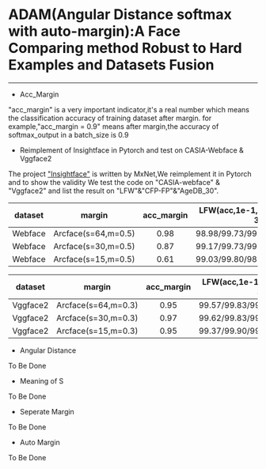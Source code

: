 # ADAM(Angular Distance softmax with auto-margin):A Face Comparing method Robust to Hard Examples and Datasets Fusion

---

- Acc_Margin

"acc_margin" is a very important indicator,it's a real number which means the classification accuracy of training dataset after margin.
for example,"acc_margin = 0.9" means after margin,the accuracy of softmax_output in a batch_size is 0.9

- Reimplement of Insightface in Pytorch and test on CASIA-Webface & Vggface2

The project ["Insightface"](https://github.com/deepinsight/insightface) is written by MxNet,We reimplement it in Pytorch and to show the validity We test the code on "CASIA-webface" & "Vggface2"
and list the result on "LFW"&"CFP-FP"&"AgeDB_30".

dataset|margin|acc_margin|LFW(acc,1e-1,1e-2,3e-3,1e-3)|CFP-FP|AgeDB_30
:---:|:---:|:---:|:---:|:---:|:---:
Webface|Arcface(s=64,m=0.5)|0.98|98.98/99.73/99.00/98.43/97.93|95.06/97.11/87.76/86.16/77.16|93.28/94.77/80.13/75.70/58.13
Webface|Arcface(s=30,m=0.5)|0.87|99.17/99.73/99.17/98.77/97.13|95.44/97.37/90.42/87.42/81.56|93.45/95.27/80.87/75.43/60.87
Webface|Arcface(s=15,m=0.5)|0.61|99.03/99.80/98.93/98.53/96.73|96.13/98.08/88.68/85.71/80.25|93.02/94.90/74.70/67.23/51.13

dataset|margin|acc_margin|LFW(acc,1e-1,1e-2,3e-3,1e-3)|CFP-FP|AgeDB_30
:---:|:---:|:---:|:---:|:---:|:---:
Vggface2|Arcface(s=64,m=0.3)|0.95|99.57/99.83/99.67/99.47/98.90|98.14/99.34/96.88/95.60/91.19|95.20/97.20/87.83/87.20/69.30
Vggface2|Arcface(s=30,m=0.3)|0.97|99.62/99.83/99.63/99.57/99.27|98.13/99.49/97.31/96.17/93.60|94.83/96.97/85.90/83.27/70.53
Vggface2|Arcface(s=15,m=0.3)|0.95|99.37/99.90/99.43/99.20/98.43|97.33/99.00/95.03/93.68/87.59|91.57/93.07/61.37/52.40/28.40

- Angular Distance

To Be Done

- Meaning of S

To Be Done

- Seperate Margin

To Be Done

- Auto Margin

To Be Done



